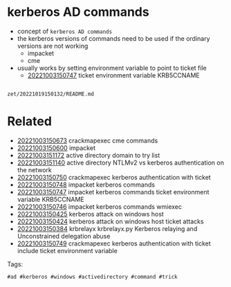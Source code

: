 # kerberos AD commands

- concept of `kerberos AD commands`
- the kerberos versions of commands need to be used if the ordinary versions are not working
  - impacket
  - cme
- usually works by setting environment variable to point to ticket file
  - [20221003150747](/zet/20221003150747/README.md) ticket environment variable KRB5CCNAME

```
```

` zet/20221019150132/README.md `

# Related

- [20221003150673](/zet/20221003150673/README.md) crackmapexec cme commands
- [20221003150600](/zet/20221003150600/README.md) impacket
- [20221003151172](/zet/20221003151172/README.md) active directory domain to try list
- [20221003151140](/zet/20221003151140/README.md) active directory  NTLMv2 vs kerberos authentication on the network
- [20221003150750](/zet/20221003150750/README.md) crackmapexec kerberos authentication with ticket
- [20221003150748](/zet/20221003150748/README.md) impacket kerberos commands
- [20221003150747](/zet/20221003150747/README.md) impacket kerberos commands ticket environment variable KRB5CCNAME
- [20221003150746](/zet/20221003150746/README.md) impacket kerberos commands wmiexec
- [20221003150425](/zet/20221003150425/README.md) kerberos attack on windows host
- [20221003150424](/zet/20221003150424/README.md) kerberos attack on windows host ticket attacks
- [20221003150384](/zet/20221003150384/README.md) krbrelayx krbrelayx.py Kerberos relaying and Unconstrained delegation abuse
- [20221003150749](/zet/20221003150749/README.md) crackmapexec kerberos authentication with ticket include ticket environment variable

Tags:

    #ad #kerberos #windows #activedirectory #command #trick
